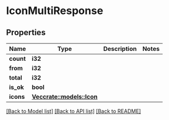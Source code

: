 # IconMultiResponse

## Properties

Name | Type | Description | Notes
------------ | ------------- | ------------- | -------------
**count** | **i32** |  | 
**from** | **i32** |  | 
**total** | **i32** |  | 
**is_ok** | **bool** |  | 
**icons** | [**Vec<crate::models::Icon>**](Icon.md) |  | 

[[Back to Model list]](../README.md#documentation-for-models) [[Back to API list]](../README.md#documentation-for-api-endpoints) [[Back to README]](../README.md)


